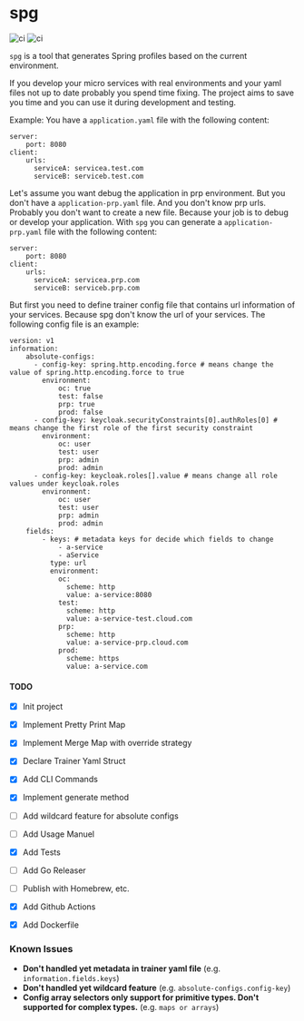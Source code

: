 # spg 

![ci](https://github.com/nekinci/spg/actions/workflows/ci.yaml/badge.svg)
![ci](https://github.com/nekinci/spg/actions/workflows/dockerhub.yaml/badge.svg)

`spg` is a tool that generates Spring profiles based on the current environment. 

If you develop your micro services with real environments and your yaml files not up to date probably you spend time fixing.
The project aims to save you time and you can use it during development and testing.

Example:
You have a `application.yaml` file with the following content:
    
    server:
        port: 8080
    client:
        urls:
          serviceA: servicea.test.com
          serviceB: serviceb.test.com

Let's assume you want debug the application in prp environment. But you don't have a `application-prp.yaml` file. And you don't know prp urls. 
Probably you don't want to create a new file. Because your job is to debug or develop your application. With `spg` you can generate a `application-prp.yaml` file with the following content:
    
    server:
        port: 8080
    client:
        urls:
          serviceA: servicea.prp.com
          serviceB: serviceb.prp.com


But first you need to define trainer config file that contains url information of your services. Because spg don't know the url of your services. The following config file is an example:

    version: v1
    information:
        absolute-configs:
          - config-key: spring.http.encoding.force # means change the value of spring.http.encoding.force to true
            environment:
                oc: true
                test: false
                prp: true
                prod: false
          - config-key: keycloak.securityConstraints[0].authRoles[0] # means change the first role of the first security constraint
            environment:
                oc: user
                test: user
                prp: admin
                prod: admin
          - config-key: keycloak.roles[].value # means change all role values under keycloak.roles
            environment:
                oc: user
                test: user
                prp: admin
                prod: admin
        fields:
            - keys: # metadata keys for decide which fields to change
                - a-service
                - aService
              type: url
              environment:
                oc: 
                  scheme: http
                  value: a-service:8080
                test:
                  scheme: http
                  value: a-service-test.cloud.com
                prp:
                  scheme: http
                  value: a-service-prp.cloud.com
                prod:
                  scheme: https
                  value: a-service.com


#### TODO

* [x] Init project
* [x] Implement Pretty Print Map
* [x] Implement Merge Map with override strategy
* [x] Declare Trainer Yaml Struct
* [x] Add CLI Commands
* [x] Implement generate method
* [ ] Add wildcard feature for absolute configs
* [ ] Add Usage Manuel
* [x] Add Tests
* [ ] Add Go Releaser
* [ ] Publish with Homebrew, etc.
* [x] Add Github Actions
* [x] Add Dockerfile


### Known Issues

- **Don't handled yet metadata in trainer yaml file** (e.g. `information.fields.keys`)
- **Don't handled yet wildcard feature** (e.g. `absolute-configs.config-key`)
- **Config array selectors only support for primitive types. Don't supported for complex types.** (e.g. `maps or arrays`) 